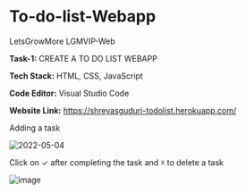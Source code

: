 # To-do-list-Webapp
LetsGrowMore LGMVIP-Web

**Task-1:** CREATE A TO DO LIST WEBAPP

**Tech Stack:** HTML, CSS, JavaScript

**Code Editor:** Visual Studio Code

**Website Link:** https://shreyasguduri-todolist.herokuapp.com/

Adding a task

![2022-05-04](https://user-images.githubusercontent.com/91691592/166520988-56bf4104-4e17-4654-b63a-01c270952782.png)

Click on ✓ after completing the task and ☓ to delete a task

![image](https://user-images.githubusercontent.com/91691592/166521142-713a8f8a-a8d1-41de-98c4-431afac0f64f.png)




